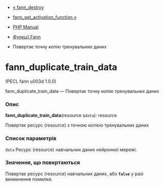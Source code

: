 - [« fann_destroy](function.fann-destroy.md)
- [fann_get_activation_function »](function.fann-get-activation-function.md)

- [PHP Manual](index.md)
- [Функції Fann](ref.fann.md)
- Повертає точну копію тренувальних даних

# fann_duplicate_train_data

(PECL fann u003d 1.0.0)

fann_duplicate_train_data — Повертає точну копію тренувальних даних

### Опис

**fann_duplicate_train_data**(resource `$data`): resource

Повертає ресурс (resource) з точною копією тренувальних даних

### Список параметрів

`data`
Ресурс (resource) навчальних даних нейронної мережі.

### Значення, що повертаються

Повертає ресурс (resource) навчальних даних, або **`false`** у разі
виникнення помилки.
